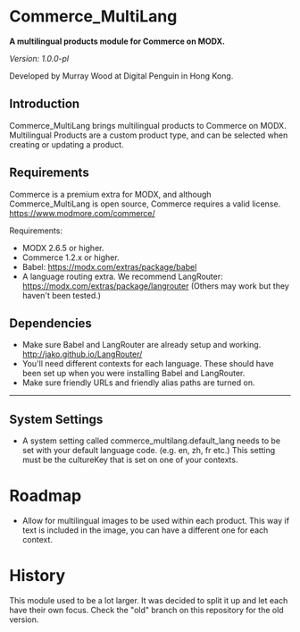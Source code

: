 
Commerce_MultiLang
=
**A multilingual products module for Commerce on MODX.**

*Version: 1.0.0-pl*

Developed by Murray Wood at Digital Penguin in Hong Kong.


Introduction
-
Commerce_MultiLang brings multilingual products to Commerce on MODX. Multilingual Products are a custom product type, and can be selected when creating or updating a product.

Requirements
-
Commerce is a premium extra for MODX, and although Commerce_MultiLang is open source, Commerce requires a valid license.
https://www.modmore.com/commerce/

Requirements:
- MODX 2.6.5 or higher.
- Commerce 1.2.x or higher.
- Babel: https://modx.com/extras/package/babel
- A language routing extra. We recommend LangRouter: https://modx.com/extras/package/langrouter (Others may work but they haven't been tested.)

Dependencies
-
- Make sure Babel and LangRouter are already setup and working. http://jako.github.io/LangRouter/
- You'll need different contexts for each language. These should have been set up when you were installing Babel and LangRouter.
- Make sure friendly URLs and friendly alias paths are turned on.
<hr>

System Settings
---------------
- A system setting called commerce_multilang.default_lang needs to be set with your default language code. (e.g. en, zh, fr etc.) This setting must be the cultureKey that is set on one of your contexts.

Roadmap
==
- Allow for multilingual images to be used within each product. This way if text is included in the image, you can have a different one for each context.


History
==
This module used to be a lot larger. It was decided to split it up and let each have their own focus.
Check the "old" branch on this repository for the old version.